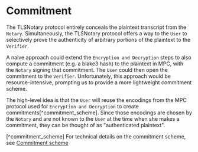 # Commitment

The TLSNotary protocol entirely conceals the plaintext transcript from the `Notary`. Simultaneously, the TLSNotary protocol offers a way to the `User` to selectively prove the authenticity of arbitrary portions of the plaintext to the `Verifier`.

A naive approach could extend the `Encryption and Decryption` steps to also compute a commitment (e.g. a blake3 hash) to the plaintext in MPC, with the `Notary` signing that commitment. The `User` could then open the commitment to the `Verifier`. Unfortunately, this approach would be resource-intensive, prompting us to provide a more lightweight commitment scheme.

The high-level idea is that the `User` will reuse the encodings from the MPC protocol used for `Encryption and Decryption` to create commitments[^commitment_scheme]. Since those encodings are chosen by the `Notary` and are not known to the `User` at the time when she makes a commitment, they can be thought of as "authenticated plaintext".

[^commitment_scheme] For technical details on the commitment scheme, see [Commitment scheme](/mpc/commitment_scheme.md)